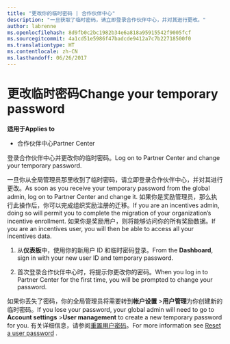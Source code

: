 ```yaml
---
title: "更改你的临时密码 | 合作伙伴中心"
description: "一旦获取了临时密码，请立即登录合作伙伴中心，并对其进行更改。"
author: labrenne
ms.openlocfilehash: 8d9fb0c2bc1982b34e6a818a95915542f9005fcf
ms.sourcegitcommit: 4a1cd51e5986f47badcde9412a7c7b22718500f0
ms.translationtype: HT
ms.contentlocale: zh-CN
ms.lasthandoff: 06/26/2017
---
```

# <a name="change-your-temporary-password"></a><span data-ttu-id="b60a8-103">更改临时密码</span><span class="sxs-lookup"><span data-stu-id="b60a8-103">Change your temporary password</span></span>

**<span data-ttu-id="b60a8-104">适用于</span><span class="sxs-lookup"><span data-stu-id="b60a8-104">Applies to</span></span>**

-  <span data-ttu-id="b60a8-105">合作伙伴中心</span><span class="sxs-lookup"><span data-stu-id="b60a8-105">Partner Center</span></span>

<span data-ttu-id="b60a8-106">登录合作伙伴中心并更改你的临时密码。</span><span class="sxs-lookup"><span data-stu-id="b60a8-106">Log on to Partner Center and change your temporary password.</span></span>

<span data-ttu-id="b60a8-107">一旦你从全局管理员那里收到了临时密码，请立即登录合作伙伴中心，并对其进行更改。</span><span class="sxs-lookup"><span data-stu-id="b60a8-107">As soon as you receive your temporary password from the global admin, log on to Partner Center and change it.</span></span> <span data-ttu-id="b60a8-108">如果你是奖励管理员，那么执行此操作后，你可以完成组织奖励注册的迁移。</span><span class="sxs-lookup"><span data-stu-id="b60a8-108">If you are an incentives admin, doing so will permit you to complete the migration of your organization’s incentive enrollment.</span></span> <span data-ttu-id="b60a8-109">如果你是奖励用户，则将能够访问你的所有奖励数据。</span><span class="sxs-lookup"><span data-stu-id="b60a8-109">If you are an incentives user, you will then be able to access all your incentives data.</span></span>

1.  <span data-ttu-id="b60a8-110">从**仪表板**中，使用你的新用户 ID 和临时密码登录。</span><span class="sxs-lookup"><span data-stu-id="b60a8-110">From the **Dashboard**, sign in with your new user ID and temporary password.</span></span>

2.  <span data-ttu-id="b60a8-111">首次登录合作伙伴中心时，将提示你更改你的密码。</span><span class="sxs-lookup"><span data-stu-id="b60a8-111">When you log in to Partner Center for the first time, you will be prompted to change your password.</span></span>

<span data-ttu-id="b60a8-112">如果你丢失了密码，你的全局管理员将需要转到**帐户设置** >**用户管理**为你创建新的临时密码。</span><span class="sxs-lookup"><span data-stu-id="b60a8-112">If you lose your password, your global admin will need to go to  **Account settings** >**User management** to create a new temporary password for you.</span></span>
<span data-ttu-id="b60a8-113">有关详细信息，请参阅[重置用户密码](reset-a-user-password.md)。</span><span class="sxs-lookup"><span data-stu-id="b60a8-113">For more information see [Reset a user password](reset-a-user-password.md) .</span></span>


 

 




